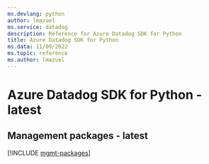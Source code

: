 ```yaml
---
ms.devlang: python
author: lmazuel
ms.service: datadog
description: Reference for Azure Datadog SDK for Python
title: Azure Datadog SDK for Python
ms.data: 11/09/2022
ms.topic: reference
ms.author: lmazuel
---
```

# Azure Datadog SDK for Python - latest

## Management packages - latest
[!INCLUDE [mgmt-packages](datadog-mgmt-index.md)]